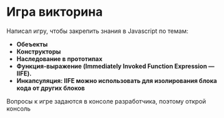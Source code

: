 # Игра викторина

Написал игру, чтобы закрепить знания в Javascript по темам:
- **Обеъекты**  
- **Конструкторы**  
- **Наследование в прототипах**  
- **Функция-выражение (Immediately Invoked Function Expression — IIFE).**  
- **Инкапсуляция: IIFE можно использовать для изолирования блока кода от других блоков**  

Вопросы к игре задаются в консоле разработчика, поэтому открой консоль